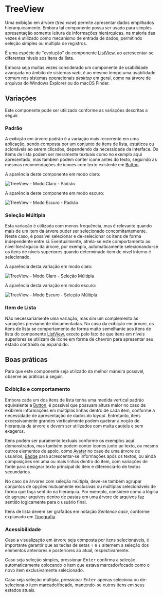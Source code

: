 # TreeView

Uma exibição em árvore (_tree view_) permite apresentar dados empilhados hierarquicamente. Embora tal componente possa ser usado para simples apresentação somente leitura de informações hierárquicas, na maioria das vezes é utilizado como mecanismo de entrada de dados, permitindo seleção simples ou múltipla de registros.

É uma espécie de "evolução" do componente [ListView](./list-view.md), ao acrescentar-se diferentes níveis aos itens da lista.

Embora seja muitas vezes considerado um componente de usabilidade avançada no âmbito de sistemas _web_, é ao mesmo tempo uma usabilidade comum nos sistemas operacionais _desktop_ em geral, como na árvore de arquivos do Windows Explorer ou do macOS Finder.

## Variações

Este componente pode ser utilizado conforme as variações descritas a seguir.

### Padrão

A exibição em árvore padrão é a variação mais recorrente em uma aplicação, sendo composta por um conjunto de itens de lista, estáticos ou acionáveis ao serem clicados, dependendo da necessidade da interface. Os items de lista podem ser meramente textuais como no exemplo aqui apresentado, mas também podem conter ícone antes do texto, seguindo as mesmas recomendações de ícones com texto existente em [Button](./button.md).

A aparência deste componente em modo claro:

![TreeView - Modo Claro - Padrão](~@source/assets/images/component-treeview-light-standard.png)

A aparência deste componente em modo escuro:

![TreeView - Modo Escuro - Padrão](~@source/assets/images/component-treeview-dark-standard.png)

### Seleção Múltipla

Esta variação é utilizada com menos frequência, mas é relevante quando mais de um item da árvore puder ser selecionado concomitantemente. Neste caso, é possível selecionar e de-selecionar os itens de forma independente entre si. Eventualmente, atrela-se este comportamento ao nível hierárquico da árvore, por exemplo, automaticamente selecionando-se os itens de níveis superiores quando determinado item de nível interno é selecionado.

A aparência desta variação em modo claro:

![TreeView - Modo Claro - Seleção Múltipla](~@source/assets/images/component-treeview-light-multiselect.png)

A aparência desta variação em modo escuro:

![TreeView - Modo Escuro - Seleção Múltipla](~@source/assets/images/component-treeview-dark-multiselect.png)

### Item de Lista

Não necessariamente uma variação, mas sim um complemento às variações previamente documentadas. No caso da exibição em árvore, os itens de lista se comportamento de forma muito semelhante aos itens de lista do componente [ListView](./list-view.md#item-de-lista), exceto pelo fato de que itens em níveis superiores se utilizam de ícone em forma de chevron para apresentar seu estado contraído ou expandido.

## Boas práticas

Para que este componente seja utilizado da melhor maneira possível, observe as práticas a seguir.

### Exibição e comportamento

Embora cada um dos itens de lista tenha uma medida vertical padrão equivalente a [Button](button.md), é possível que possuam altura maior no caso de exibirem informações em múltiplas linhas dentro de cada item, conforme a necessidade de apresentação de dados do _layout_. Entretanto, itens excessivamente grandes verticalmente podem quebrar a noção de hierarquia da árvore e devem ser utilizados com muita cautela e sem exageros.

Itens podem ser puramente textuais conforme os exemplos aqui demonstrados, mas também podem conter ícones junto ao texto, ou mesmo outros elementos de apoio, como [Avatar](./avatar.md) no caso de uma árvore de usuários, [Badge](./badge.md) para acrescentar-se informações após os textos, ou ainda composições em uma ou mais linhas dentro do item, com variações de fonte para designar texto principal do item e diferenciá-lo de textos secundários.

No caso de árvores com seleção múltipla, deve-se também agrupar conjuntos de opções mutuamente exclusivas ou múltiplas selecionáveis de forma que faça sentido na hierarquia. Por exemplo, considere como a lógica de agrupar arquivos dentro de pastas em uma árvore de arquivos faz sentido logicamente para o usuário final.

Itens de lista devem ser grafados em notação _Sentence case_, conforme explanado em [Tipografia](../guia-visual/tipografia.md#regras-de-formatação).

### Acessibilidade

Caso a visualização em árvore seja composta por itens selecionáveis, é importante garantir que as teclas de setas <kbd>&uarr;</kbd> e <kbd>&darr;</kbd> alternem a seleção dos elementos anteriores e posteriores ao atual, respectivamente.

Caso seja seleção simples, pressionar <kbd>Enter</kbd> confirma a seleção, automaticamente colocando o item que estava marcado/focado como o novo item exclusivamente selecionado.

Caso seja seleção múltipla, pressionar <kbd>Enter</kbd> apenas seleciona ou de-seleciona o item marcado/focado, mantendo-se outros itens em seus estados atuais.
